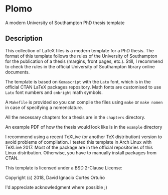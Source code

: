 # Plomo

A modern University of Southampton PhD thesis template

## Description

This collection of LaTeX files is a modern template for a PhD thesis. The
format of this template follows the rules of the University of Southampton for
the publication of a thesis (margins, front pages, etc.).  Still, I recommend
to check the rules in the official University of Southampton library online
documents.

The template is based on `Komascript` with the `Lato` font, which is in the
official CTAN LaTeX packages repository. Math fonts are customised to use
`Lato` font numbers and `cmbright` math symbols.

A `Makefile` is provided so you can compile the files using `make` or `make
nomen` in case of specifying a nomenclature.

All the necessary chapters for a thesis are in the `chapters` directory.

An example PDF of how the thesis would look like is in the `example` directory

I recommend using a recent TeXLive (or another TeX distribution) version to
avoid problems of compilation. I tested this template in Arch Linux with
TeXLive 2017.  Most of the package are in the official repositories of this
Linux distribution. Otherwise, you have to manually install packages from CTAN.

This template is licensed under a BSD 2-Clause License:

Copyright (c) 2018, David Ignacio Cortés Ortuño

I'd appreciate acknowledgment where possible ;)
